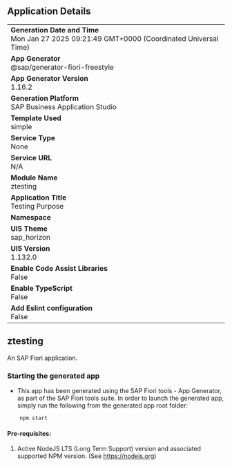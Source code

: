 ## Application Details
|               |
| ------------- |
|**Generation Date and Time**<br>Mon Jan 27 2025 09:21:49 GMT+0000 (Coordinated Universal Time)|
|**App Generator**<br>@sap/generator-fiori-freestyle|
|**App Generator Version**<br>1.16.2|
|**Generation Platform**<br>SAP Business Application Studio|
|**Template Used**<br>simple|
|**Service Type**<br>None|
|**Service URL**<br>N/A|
|**Module Name**<br>ztesting|
|**Application Title**<br>Testing Purpose|
|**Namespace**<br>|
|**UI5 Theme**<br>sap_horizon|
|**UI5 Version**<br>1.132.0|
|**Enable Code Assist Libraries**<br>False|
|**Enable TypeScript**<br>False|
|**Add Eslint configuration**<br>False|

## ztesting

An SAP Fiori application.

### Starting the generated app

-   This app has been generated using the SAP Fiori tools - App Generator, as part of the SAP Fiori tools suite.  In order to launch the generated app, simply run the following from the generated app root folder:

```
    npm start
```

#### Pre-requisites:

1. Active NodeJS LTS (Long Term Support) version and associated supported NPM version.  (See https://nodejs.org)


